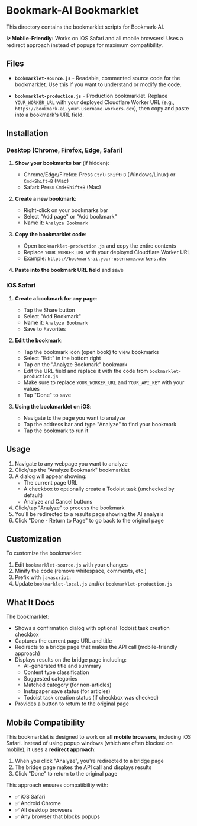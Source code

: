 # Bookmark-AI Bookmarklet

This directory contains the bookmarklet scripts for Bookmark-AI.

**✨ Mobile-Friendly:** Works on iOS Safari and all mobile browsers! Uses a redirect approach instead of popups for maximum compatibility.

## Files

- **`bookmarklet-source.js`** - Readable, commented source code for the bookmarklet. Use this if you want to understand or modify the code.

- **`bookmarklet-production.js`** - Production bookmarklet. Replace `YOUR_WORKER_URL` with your deployed Cloudflare Worker URL (e.g., `https://bookmark-ai.your-username.workers.dev`), then copy and paste into a bookmark's URL field.

## Installation

### Desktop (Chrome, Firefox, Edge, Safari)

1. **Show your bookmarks bar** (if hidden):
   - Chrome/Edge/Firefox: Press `Ctrl+Shift+B` (Windows/Linux) or `Cmd+Shift+B` (Mac)
   - Safari: Press `Cmd+Shift+B` (Mac)

2. **Create a new bookmark**:
   - Right-click on your bookmarks bar
   - Select "Add page" or "Add bookmark"
   - Name it: `Analyze Bookmark`

3. **Copy the bookmarklet code**:
   - Open `bookmarklet-production.js` and copy the entire contents
   - Replace `YOUR_WORKER_URL` with your deployed Cloudflare Worker URL
   - Example: `https://bookmark-ai.your-username.workers.dev`

4. **Paste into the bookmark URL field** and save

### iOS Safari

1. **Create a bookmark for any page**:
   - Tap the Share button
   - Select "Add Bookmark"
   - Name it: `Analyze Bookmark`
   - Save to Favorites

2. **Edit the bookmark**:
   - Tap the bookmark icon (open book) to view bookmarks
   - Select "Edit" in the bottom right
   - Tap on the "Analyze Bookmark" bookmark
   - Edit the URL field and replace it with the code from `bookmarklet-production.js`
   - Make sure to replace `YOUR_WORKER_URL` and `YOUR_API_KEY` with your values
   - Tap "Done" to save

3. **Using the bookmarklet on iOS**:
   - Navigate to the page you want to analyze
   - Tap the address bar and type "Analyze" to find your bookmark
   - Tap the bookmark to run it

## Usage

1. Navigate to any webpage you want to analyze
2. Click/tap the "Analyze Bookmark" bookmarklet
3. A dialog will appear showing:
   - The current page URL
   - A checkbox to optionally create a Todoist task (unchecked by default)
   - Analyze and Cancel buttons
4. Click/tap "Analyze" to process the bookmark
5. You'll be redirected to a results page showing the AI analysis
6. Click "Done - Return to Page" to go back to the original page

## Customization

To customize the bookmarklet:

1. Edit `bookmarklet-source.js` with your changes
2. Minify the code (remove whitespace, comments, etc.)
3. Prefix with `javascript:`
4. Update `bookmarklet-local.js` and/or `bookmarklet-production.js`

## What It Does

The bookmarklet:
- Shows a confirmation dialog with optional Todoist task creation checkbox
- Captures the current page URL and title
- Redirects to a bridge page that makes the API call (mobile-friendly approach)
- Displays results on the bridge page including:
  - AI-generated title and summary
  - Content type classification
  - Suggested categories
  - Matched category (for non-articles)
  - Instapaper save status (for articles)
  - Todoist task creation status (if checkbox was checked)
- Provides a button to return to the original page

## Mobile Compatibility

This bookmarklet is designed to work on **all mobile browsers**, including iOS Safari. Instead of using popup windows (which are often blocked on mobile), it uses a **redirect approach**:

1. When you click "Analyze", you're redirected to a bridge page
2. The bridge page makes the API call and displays results
3. Click "Done" to return to the original page

This approach ensures compatibility with:
- ✅ iOS Safari
- ✅ Android Chrome
- ✅ All desktop browsers
- ✅ Any browser that blocks popups
